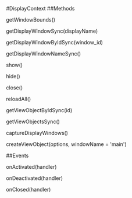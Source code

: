#DisplayContext
##Methods

getWindowBounds()

getDisplayWindowSync(displayName)

getDisplayWindowByIdSync(window_id)

getDisplayWindowNameSync() 

show()

hide() 

close()

reloadAll() 

getViewObjectByIdSync(id)

getViewObjectsSync() 

captureDisplayWindows()

createViewObject(options, windowName = 'main')


##Events


onActivated(handler)

onDeactivated(handler)

onClosed(handler)